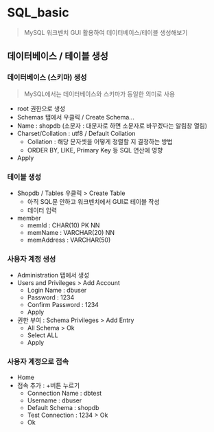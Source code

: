 # SQL_basic

> MySQL 워크벤치 GUI 활용하여 데이터베이스/테이블 생성해보기



## 데이터베이스 / 테이블 생성



### 데이터베이스 (스키마) 생성

> MySQL에서는 데이터베이스와 스키마가 동일한 의미로 사용

- root 권한으로 생성
- Schemas 탭에서 우클릭 / Create Schema...
- Name : shopdb (소문자 : 대문자로 하면 소문자로 바꾸겠다는 알림창 열림)
- Charset/Collation : utf8 / Default Collation
  - Collation : 해당 문자셋을 어떻게 정렬할 지 결정하는 방법
  - ORDER BY, LIKE, Primary Key 등 SQL 연산에 영향
- Apply



### 테이블 생성

- Shopdb / Tables 우클릭 > Create Table
  - 아직 SQL문 안하고 워크벤치에서 GUI로 테이블 작성
  - 데이터 입력
- member
  - memId : CHAR(10) PK NN
  - memName : VARCHAR(20) NN
  - memAddress : VARCHAR(50)





### 사용자 계정 생성

- Administration 탭에서 생성
- Users and Privileges > Add Account
  - Login Name : dbuser
  - Password : 1234
  - Confirm Password : 1234
  - Apply
- 권한 부여 : Schema Privileges > Add Entry
  - All Schema > Ok
  - Select ALL
  - Apply



### 사용자 계정으로 접속

- Home
- 접속 추가 : +버튼 누르기
  - Connection Name : dbtest
  - Username : dbuser
  - Default Schema : shopdb
  - Test Connection : 1234 > Ok
  - Ok